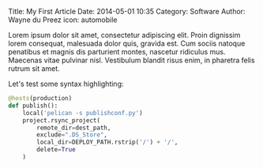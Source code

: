 Title: My First Article
Date: 2014-05-01 10:35
Category: Software
Author: Wayne du Preez
icon: automobile

Lorem ipsum dolor sit amet, consectetur adipiscing elit. Proin dignissim lorem consequat, malesuada dolor quis, gravida est. Cum sociis natoque penatibus et magnis dis parturient montes, nascetur ridiculus mus. Maecenas vitae pulvinar nisl. Vestibulum blandit risus enim, in pharetra felis rutrum sit amet.


Let's test some syntax highlighting:
```python
@hosts(production)
def publish():
    local('pelican -s publishconf.py')
    project.rsync_project(
        remote_dir=dest_path,
        exclude=".DS_Store",
        local_dir=DEPLOY_PATH.rstrip('/') + '/',
        delete=True
    )
```